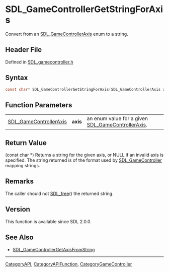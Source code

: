 # SDL_GameControllerGetStringForAxis

Convert from an [SDL_GameControllerAxis](SDL_GameControllerAxis) enum to a string.

## Header File

Defined in [SDL_gamecontroller.h](https://github.com/libsdl-org/SDL/blob/SDL2/include/SDL_gamecontroller.h)

## Syntax

```c
const char* SDL_GameControllerGetStringForAxis(SDL_GameControllerAxis axis);
```

## Function Parameters

|                                                  |          |                                                                             |
| ------------------------------------------------ | -------- | --------------------------------------------------------------------------- |
| [SDL_GameControllerAxis](SDL_GameControllerAxis) | **axis** | an enum value for a given [SDL_GameControllerAxis](SDL_GameControllerAxis). |

## Return Value

(const char *) Returns a string for the given axis, or NULL if an invalid
axis is specified. The string returned is of the format used by
[SDL_GameController](SDL_GameController) mapping strings.

## Remarks

The caller should not [SDL_free](SDL_free)() the returned string.

## Version

This function is available since SDL 2.0.0.

## See Also

- [SDL_GameControllerGetAxisFromString](SDL_GameControllerGetAxisFromString)

----
[CategoryAPI](CategoryAPI), [CategoryAPIFunction](CategoryAPIFunction), [CategoryGameController](CategoryGameController)

